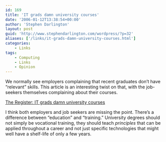 ```yaml
---
id: 169
title: 'IT grads damn university courses'
date: '2006-01-12T13:38:54+00:00'
author: 'Stephen Darlington'
layout: post
guid: 'http://www.stephendarlington.com/wordpress/?p=32'
aliases: ['/links/it-grads-damn-university-courses.html']
categories:
    - Links
tags:
    - Computing
    - Links
    - Opinion
---
```


We normally see employers complaining that recent graduates don’t have “relevant” skills. This article is an interesting twist on that, with the job-seekers themselves complaining about their courses.

[The Register: IT grads damn university courses](http://www.theregister.co.uk/2006/01/11/grads_say_courses_no_good/)

I think both employers and job seekers are missing the point. There’s a difference between “education” and “training.” University degrees should not simply be vocational training, they should teach *principles* that can be applied throughout a career and not just specific technologies that might well have a shelf-life of only a few years.